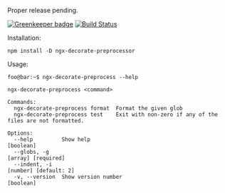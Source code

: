 Proper release pending.

[![Greenkeeper badge](https://badges.greenkeeper.io/Alorel/ngx-decorate-preprocessor.svg)](https://greenkeeper.io/)
[![Build Status](https://travis-ci.com/Alorel/ngx-decorate-preprocessor.svg?branch=master)](https://travis-ci.com/Alorel/ngx-decorate-preprocessor)


Installation:

    npm install -D ngx-decorate-preprocessor

Usage:

    foo@bar:~$ ngx-decorate-preprocess --help
                        
    ngx-decorate-preprocess <command>
    
    Commands:
      ngx-decorate-preprocess format  Format the given glob
      ngx-decorate-preprocess test    Exit with non-zero if any of the files are not formatted.
    
    Options:
      --help         Show help                                                          [boolean]
      --globs, -g                                                              [array] [required]
      --indent, -i                                                          [number] [default: 2]
      -v, --version  Show version number                                                [boolean]
